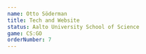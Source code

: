 ```yaml
---
name: Otto Söderman
title: Tech and Website
status: Aalto University School of Science
game: CS:GO
orderNumber: 7
---
```

